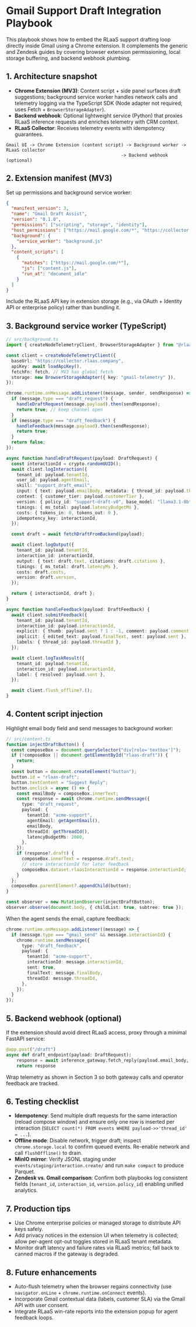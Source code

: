 # Gmail Support Draft Integration Playbook

This playbook shows how to embed the RLaaS support drafting loop directly inside Gmail using a Chrome extension. It complements the generic and Zendesk guides by covering browser extension permissioning, local storage buffering, and backend webhook plumbing.

## 1. Architecture snapshot
- **Chrome Extension (MV3)**: Content script + side panel surfaces draft suggestions; background service worker handles network calls and telemetry logging via the TypeScript SDK (Node adapter not required; uses Fetch + `BrowserStorageAdapter`).
- **Backend webhook**: Optional lightweight service (Python) that proxies RLaaS inference requests and enriches telemetry with CRM context.
- **RLaaS Collector**: Receives telemetry events with idempotency guarantees.

```
Gmail UI -> Chrome Extension (content script) -> Background worker -> RLaaS collector
                                            -> Backend webhook (optional)
```

## 2. Extension manifest (MV3)
Set up permissions and background service worker:
```json
{
  "manifest_version": 3,
  "name": "Gmail Draft Assist",
  "version": "0.1.0",
  "permissions": ["scripting", "storage", "identity"],
  "host_permissions": ["https://mail.google.com/*", "https://collector.rlaas.company/*"],
  "background": {
    "service_worker": "background.js"
  },
  "content_scripts": [
    {
      "matches": ["https://mail.google.com/*"],
      "js": ["content.js"],
      "run_at": "document_idle"
    }
  ]
}
```

Include the RLaaS API key in extension storage (e.g., via OAuth + Identity API or enterprise policy) rather than bundling it.

## 3. Background service worker (TypeScript)
```ts
// src/background.ts
import { createNodeTelemetryClient, BrowserStorageAdapter } from "@rlaas/sdk";

const client = createNodeTelemetryClient({
  baseUrl: "https://collector.rlaas.company",
  apiKey: await loadApiKey(),
  fetchFn: fetch, // MV3 has global fetch
  storage: new BrowserStorageAdapter({ key: "gmail-telemetry" }),
});

chrome.runtime.onMessage.addListener((message, sender, sendResponse) => {
  if (message.type === "draft_request") {
    handleDraftRequest(message.payload).then(sendResponse);
    return true; // keep channel open
  }
  if (message.type === "draft_feedback") {
    handleFeedback(message.payload).then(sendResponse);
    return true;
  }
  return false;
});

async function handleDraftRequest(payload: DraftRequest) {
  const interactionId = crypto.randomUUID();
  await client.logInteraction({
    tenant_id: payload.tenantId,
    user_id: payload.agentEmail,
    skill: "support_draft_email",
    input: { text: payload.emailBody, metadata: { thread_id: payload.threadId } },
    context: { customer_tier: payload.customerTier },
    version: { policy_id: "support-draft-v0", base_model: "llama3.1-8b" },
    timings: { ms_total: payload.latencyBudgetMs },
    costs: { tokens_in: 0, tokens_out: 0 },
    idempotency_key: interactionId,
  });

  const draft = await fetchDraftFromBackend(payload);

  await client.logOutput({
    tenant_id: payload.tenantId,
    interaction_id: interactionId,
    output: { text: draft.text, citations: draft.citations },
    timings: { ms_total: draft.latencyMs },
    costs: draft.costs,
    version: draft.version,
  });

  return { interactionId, draft };
}

async function handleFeedback(payload: DraftFeedback) {
  await client.submitFeedback({
    tenant_id: payload.tenantId,
    interaction_id: payload.interactionId,
    explicit: { thumb: payload.sent ? 1 : -1, comment: payload.comment },
    implicit: { edited_text: payload.finalText, sent: payload.sent },
    labels: { thread_id: payload.threadId },
  });

  await client.logTaskResult({
    tenant_id: payload.tenantId,
    interaction_id: payload.interactionId,
    label: { resolved: payload.sent },
  });

  await client.flush_offline?.();
}
```

## 4. Content script injection
Highlight email body field and send messages to background worker:
```ts
// src/content.ts
function injectDraftButton() {
  const composeBox = document.querySelector("div[role='textbox']");
  if (!composeBox || document.getElementById("rlaas-draft")) {
    return;
  }
  const button = document.createElement("button");
  button.id = "rlaas-draft";
  button.textContent = "Suggest Reply";
  button.onclick = async () => {
    const emailBody = composeBox.innerText;
    const response = await chrome.runtime.sendMessage({
      type: "draft_request",
      payload: {
        tenantId: "acme-support",
        agentEmail: getAgentEmail(),
        emailBody,
        threadId: getThreadId(),
        latencyBudgetMs: 2000,
      },
    });
    if (response?.draft) {
      composeBox.innerText = response.draft.text;
      // store interactionId for later feedback
      composeBox.dataset.rlaasInteractionId = response.interactionId;
    }
  };
  composeBox.parentElement?.appendChild(button);
}

const observer = new MutationObserver(injectDraftButton);
observer.observe(document.body, { childList: true, subtree: true });
```

When the agent sends the email, capture feedback:
```ts
chrome.runtime.onMessage.addListener((message) => {
  if (message.type === "gmail_send" && message.interactionId) {
    chrome.runtime.sendMessage({
      type: "draft_feedback",
      payload: {
        tenantId: "acme-support",
        interactionId: message.interactionId,
        sent: true,
        finalText: message.finalBody,
        threadId: message.threadId,
      },
    });
  }
});
```

## 5. Backend webhook (optional)
If the extension should avoid direct RLaaS access, proxy through a minimal FastAPI service:
```python
@app.post("/draft")
async def draft_endpoint(payload: DraftRequest):
    response = await inference_gateway.fetch_reply(payload.email_body, thread_id=payload.thread_id)
    return response
```

Wrap telemetry as shown in Section 3 so both gateway calls and operator feedback are tracked.

## 6. Testing checklist
- **Idempotency**: Send multiple draft requests for the same interaction (reload compose window) and ensure only one row is inserted per interaction (`SELECT count(*) FROM events WHERE payload->>'thread_id' = ...`).
- **Offline mode**: Disable network, trigger draft; inspect `chrome.storage.local` to confirm queued events. Re-enable network and call `flushOffline()` to drain.
- **MinIO mirror**: Verify JSONL staging under `events/staging/interaction.create/` and run `make compact` to produce Parquet.
- **Zendesk vs. Gmail comparison**: Confirm both playbooks log consistent fields (`tenant_id`, `interaction_id`, `version.policy_id`) enabling unified analytics.

## 7. Production tips
- Use Chrome enterprise policies or managed storage to distribute API keys safely.
- Add privacy notices in the extension UI when telemetry is collected; allow per-agent opt-out toggles stored in RLaaS tenant metadata.
- Monitor draft latency and failure rates via RLaaS metrics; fall back to canned macros if the gateway is degraded.

## 8. Future enhancements
- Auto-flush telemetry when the browser regains connectivity (use `navigator.onLine` + `chrome.runtime.onConnect` events).
- Incorporate Gmail contextual data (labels, customer SLA) via the Gmail API with user consent.
- Integrate RLaaS win-rate reports into the extension popup for agent feedback loops.
